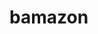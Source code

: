 # bamazon

<!-- //created a bamazon app where users can purchase an item and select quantity. -->
<!-- link to how the app works is below -->
<!-- https://drive.google.com/file/d/1dEe7-gOoLswWbth3h-YLiN3uv_YkGFl6/view -->



